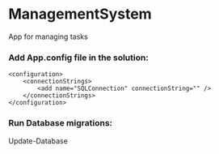 # ManagementSystem
App for managing tasks

### Add App.config file in the solution:
```
<configuration>
	<connectionStrings>
		<add name="SQLConnection" connectionString="" />
	</connectionStrings>
</configuration>

```

### Run Database migrations:
Update-Database
